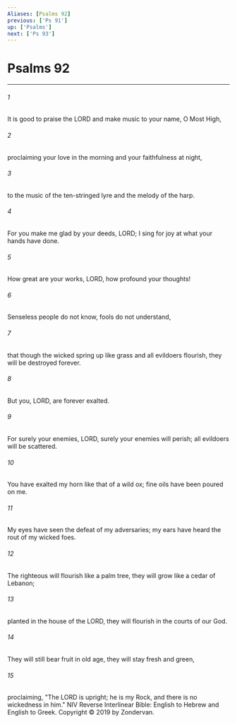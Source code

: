 ```yaml
---
Aliases: [Psalms 92]
previous: ['Ps 91']
up: ['Psalms']
next: ['Ps 93']
---
```

# Psalms 92

***


###### 1 
It is good to praise the LORD and make music to your name, O Most High, 

###### 2 
proclaiming your love in the morning and your faithfulness at night, 

###### 3 
to the music of the ten-stringed lyre and the melody of the harp. 

###### 4 
For you make me glad by your deeds, LORD; I sing for joy at what your hands have done. 

###### 5 
How great are your works, LORD, how profound your thoughts! 

###### 6 
Senseless people do not know, fools do not understand, 

###### 7 
that though the wicked spring up like grass and all evildoers flourish, they will be destroyed forever. 

###### 8 
But you, LORD, are forever exalted. 

###### 9 
For surely your enemies, LORD, surely your enemies will perish; all evildoers will be scattered. 

###### 10 
You have exalted my horn like that of a wild ox; fine oils have been poured on me. 

###### 11 
My eyes have seen the defeat of my adversaries; my ears have heard the rout of my wicked foes. 

###### 12 
The righteous will flourish like a palm tree, they will grow like a cedar of Lebanon; 

###### 13 
planted in the house of the LORD, they will flourish in the courts of our God. 

###### 14 
They will still bear fruit in old age, they will stay fresh and green, 

###### 15 
proclaiming, "The LORD is upright; he is my Rock, and there is no wickedness in him." NIV Reverse Interlinear Bible: English to Hebrew and English to Greek. Copyright © 2019 by Zondervan.
